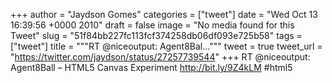
+++
author = "Jaydson Gomes"
categories = ["tweet"]
date = "Wed Oct 13 16:39:56 +0000 2010"
draft = false
image = "No media found for this Tweet"
slug = "51f84bb227fc113fcf374258db06df093e725b58"
tags = ["tweet"]
title = """RT @niceoutput: Agent8Bal..."""
tweet = true
tweet_url = "https://twitter.com/jaydson/status/27257739544"
+++
RT @niceoutput: Agent8Ball – HTML5 Canvas Experiment http://bit.ly/9Z4kLM #html5
